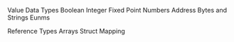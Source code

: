 Value Data Types
Boolean
Integer
Fixed Point Numbers
Address
Bytes and Strings
Eunms

Reference Types
Arrays
Struct
Mapping